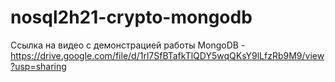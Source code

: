 # nosql2h21-crypto-mongodb

Ссылка на видео с демонстрацией работы MongoDB - https://drive.google.com/file/d/1rl7SfBTafkTlQDY5wqQKsY9lLfzRb9M9/view?usp=sharing
